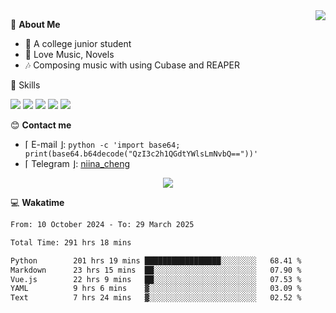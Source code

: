 <a href="#">
    <img align="right" src="https://github-readme-stats-tau-lilac-25.vercel.app/api?username=irorange27&count_private=true&show_icons=true&theme=transparent" />
</a>

💭 **About Me**

- 🏫 A college junior student
- 🍕 Love Music, Novels
- 🎶 Composing music with using Cubase and REAPER


🚀 Skills

![](https://img.shields.io/badge/-python-3e74a2?style=for-the-badge&logo=Python&logoColor=fff
)
![](https://img.shields.io/badge/-javascript-f0db4f?style=for-the-badge&logo=JavaScript&logoColor=fff
)
![](https://img.shields.io/badge/-vue3-41b883?style=for-the-badge&logo=Vue.js&logoColor=fff
)
![](https://img.shields.io/badge/-docker-2496ed?style=for-the-badge&logo=Docker&logoColor=fff
)
![](https://img.shields.io/badge/-linux-000000?style=for-the-badge&logo=Linux&logoColor=fff&color=000
)

😊 **Contact me**

- ⌈ E-mail ⌋: `python -c 'import base64; print(base64.b64decode("QzI3c2h1QGdtYWlsLmNvbQ=="))'`
- ⌈ Telegram ⌋: [niina_cheng](https://t.me/niina_cheng)

</p>
    <p align="center">
    <img src="https://profile-counter.glitch.me/{irorange27}/count.svg" />
</p>

💻 **Wakatime**

<!--START_SECTION:waka-->

```txt
From: 10 October 2024 - To: 29 March 2025

Total Time: 291 hrs 18 mins

Python        201 hrs 19 mins █████████████████░░░░░░░░   68.41 %
Markdown      23 hrs 15 mins  ██░░░░░░░░░░░░░░░░░░░░░░░   07.90 %
Vue.js        22 hrs 9 mins   ██░░░░░░░░░░░░░░░░░░░░░░░   07.53 %
YAML          9 hrs 6 mins    ▓░░░░░░░░░░░░░░░░░░░░░░░░   03.09 %
Text          7 hrs 24 mins   ▓░░░░░░░░░░░░░░░░░░░░░░░░   02.52 %
```

<!--END_SECTION:waka-->
